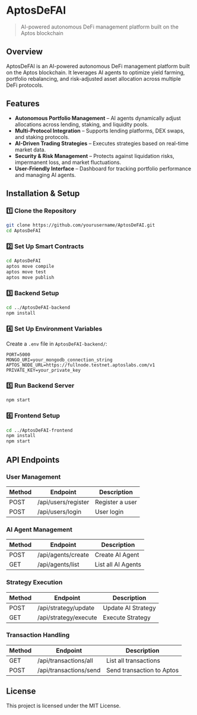 # AptosDeFAI

> AI-powered autonomous DeFi management platform built on the Aptos blockchain

## Overview

AptosDeFAI is an AI-powered autonomous DeFi management platform built on the Aptos blockchain. It leverages AI agents to optimize yield farming, portfolio rebalancing, and risk-adjusted asset allocation across multiple DeFi protocols.

## Features

- **Autonomous Portfolio Management** – AI agents dynamically adjust allocations across lending, staking, and liquidity pools.
- **Multi-Protocol Integration** – Supports lending platforms, DEX swaps, and staking protocols.
- **AI-Driven Trading Strategies** – Executes strategies based on real-time market data.
- **Security & Risk Management** – Protects against liquidation risks, impermanent loss, and market fluctuations.
- **User-Friendly Interface** – Dashboard for tracking portfolio performance and managing AI agents.

## Installation & Setup

### 1️⃣ Clone the Repository
```sh
git clone https://github.com/yourusername/AptosDeFAI.git
cd AptosDeFAI
```

### 2️⃣ Set Up Smart Contracts
```sh
cd AptosDeFAI
aptos move compile
aptos move test
aptos move publish
```

### 3️⃣ Backend Setup
```sh
cd ../AptosDeFAI-backend
npm install
```

### 4️⃣ Set Up Environment Variables
Create a `.env` file in `AptosDeFAI-backend/`:
```env
PORT=5000
MONGO_URI=your_mongodb_connection_string
APTOS_NODE_URL=https://fullnode.testnet.aptoslabs.com/v1
PRIVATE_KEY=your_private_key
```

### 5️⃣ Run Backend Server
```sh
npm start
```

### 6️⃣ Frontend Setup
```sh
cd ../AptosDeFAI-frontend
npm install
npm start
```

## API Endpoints

### User Management
| Method | Endpoint            | Description      |
|--------|---------------------|------------------|
| POST   | /api/users/register | Register a user  |
| POST   | /api/users/login    | User login       |

### AI Agent Management
| Method | Endpoint           | Description         |
|--------|--------------------|---------------------|
| POST   | /api/agents/create | Create AI Agent     |
| GET    | /api/agents/list   | List all AI Agents  |

### Strategy Execution
| Method | Endpoint              | Description         |
|--------|-----------------------|---------------------|
| POST   | /api/strategy/update  | Update AI Strategy  |
| GET    | /api/strategy/execute | Execute Strategy    |

### Transaction Handling
| Method | Endpoint               | Description                  |
|--------|------------------------|------------------------------|
| GET    | /api/transactions/all  | List all transactions        |
| POST   | /api/transactions/send | Send transaction to Aptos    |

## License

This project is licensed under the MIT License.
